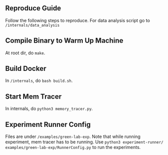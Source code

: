 ## Reproduce Guide
Follow the following steps to reproduce.
For data analysis script go to `/internals/data_analysis`

## Compile Binary to Warm Up Machine
At root dir, do `make`.

## Build Docker
In `/internals`, do `bash build.sh`.

## Start Mem Tracer
In internals, do `python3 memory_tracer.py`.

## Experiment Runner Config
Files are under `/examples/green-lab-exp`.
Note that while running experiment, mem tracer has to be running.
Use `python3 experiment-runner/ examples/green-lab-exp/RunnerConfig.py` to run the experiments.